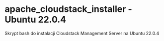 # apache_cloudstack_installer - Ubuntu 22.0.4
Skrypt bash do instalacji Cloudstack Management Server na Ubuntu 22.0.4
